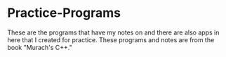 # Practice-Programs
These are the programs that have my notes on and there are also apps in here that I created for practice. These programs and notes are from the book "Murach's C++."
